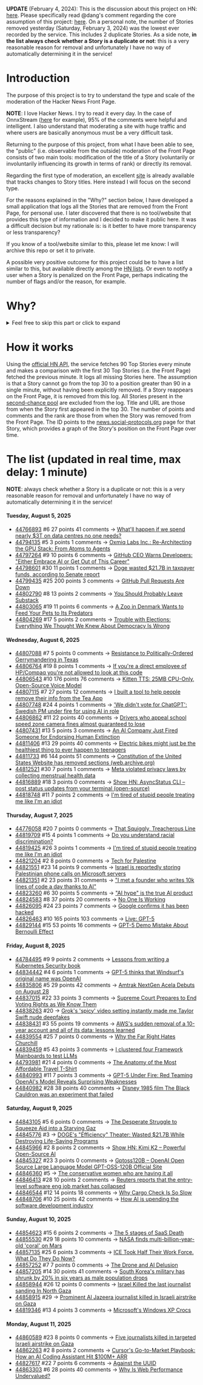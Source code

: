**UPDATE** (February 4, 2024): This is the discussion about this project on HN: [here](https://news.ycombinator.com/item?id=39230513). Please specifically read @dang's comment regarding the core assumption of this project: [here](https://news.ycombinator.com/item?id=39231537). On a personal note, the number of Stories removed yesterday (Saturday, February 3, 2024) was the lowest ever recorded by the service. This includes 2 duplicate Stories. As a side note, **in the list always check whether a Story is a duplicate or not**: this is a very reasonable reason for removal and unfortunately I have no way of automatically determining it in the service!

# Introduction

The purpose of this project is to try to understand the type and scale of the moderation of the Hacker News Front Page.

**NOTE**: I love Hacker News. I try to read it every day. In the case of OnnxStream ([here](https://news.ycombinator.com/item?id=37752632) for example), 95% of the comments were helpful and intelligent. I also understand that moderating a site with huge traffic and where users are basically anonymous must be a very difficult task.

Returning to the purpose of this project, from what I have been able to see, the "public" (i.e. observable from the outside) moderation of the Front Page consists of two main tools: modification of the title of a Story (voluntarily or involuntarily influencing its growth in terms of rank) or directly its removal.

Regarding the first type of moderation, an excellent [site](https://hackernewstitles.netlify.app/) is already available that tracks changes to Story titles. Here instead I will focus on the second type.

For the reasons explained in the "Why?" section below, I have developed a small application that logs all the Stories that are removed from the Front Page, for personal use. I later discovered that there is no tool/website that provides this type of information and I decided to make it public here. It was a difficult decision but my rationale is: is it better to have more transparency or less transparency?

If you know of a tool/website similar to this, please let me know: I will archive this repo or set it to private.

A possible very positive outcome for this project could be to have a list similar to this, but available directly among the [HN lists](https://news.ycombinator.com/lists). Or even to notify a user when a Story is penalized on the Front Page, perhaps indicating the number of flags and/or the reason, for example.

# Why?

<details>
<summary>Feel free to skip this part or click to expand</summary>

A friend of mine posted two Stories on Hacker News related to OnnxStream (31 days apart), the first related to SDXL Turbo support and the second related to TinyLlama and Mistral 7B support.

In the case of the [first](https://news.ycombinator.com/item?id=38646969), the Story was among the first on the Front Page, until its title was changed from "Stable Diffusion Turbo on a Raspberry Pi Zero 2 generates an image in 29 minutes" to "OnnxStream: Stable Diffusion XL 1.0 Base on a Raspberry Pi Zero 2". This effectively "killed" the Story. One user pointed out that the new title didn't reflect the spirit of the Story (thanks @practice9).

In the case of the [second](https://news.ycombinator.com/item?id=38991145), the Story was in third place on the Front Page, less than an hour after the submission. In this case it was simply removed from the Front Page.

Having discovered this, perplexed, I sent an email to the moderator. @dang, who was very kind and quick in his response, explained to me that the Story had been flagged by users even without being explicitly [flagged], and that he could therefore only hypothesize the causes of the flag. His hypothesis was that (some?) users might be fed up with news related to LLMs.

While I have no reason to doubt Daniel's good faith, it's hard to believe that HN users would be tired of LLM-related news.

So I decided to develop a small console application to determine the frequency of this phenomenon (actually I was also motivated by the prospect of writing some C# code, after more than 2 years of complete abstinence). I subsequently discovered that there were no tools/websites that monitored this specific phenomenon and I therefore decided to make it public here.

</details>

# How it works

Using the [official HN API](https://github.com/HackerNews/API), the service fetches 90 Top Stories every minute and makes a comparison with the first 30 Top Stories (i.e. the Front Page) fetched the previous minute. It logs all missing Stories here. The assumption is that a Story cannot go from the top 30 to a position greater than 90 in a single minute, without having been explicitly removed. If a Story reappears on the Front Page, it is removed from this log. All Stories present in the [second-chance pool](https://news.ycombinator.com/pool) are excluded from the log. Title and URL are those from when the Story first appeared in the top 30. The number of points and comments and the rank are those from when the Story was removed from the Front Page. The ID points to the [news.social-protocols.org](https://news.social-protocols.org) page for that Story, which provides a graph of the Story's position on the Front Page over time.

# The list (updated in real time, max delay: 1 minute)

**NOTE**: always check whether a Story is a duplicate or not: this is a very reasonable reason for removal and unfortunately I have no way of automatically determining it in the service!

#### **Tuesday, August 5, 2025**
<!-- HN:44766893:start -->
* [44766893](https://news.social-protocols.org/stats?id=44766893) #6 27 points 41 comments -> [What'll happen if we spend nearly $3T on data centres no one needs?](https://www.ft.com/content/7052c560-4f31-4f45-bed0-cbc84453b3ce)<!-- HN:44766893:end --><!-- HN:44794135:start -->
* [44794135](https://news.social-protocols.org/stats?id=44794135) #5 3 points 1 comments -> [Oxmiq Labs Inc.: Re-Architecting the GPU Stack: From Atoms to Agents](https://oxmiq.ai/press)<!-- HN:44794135:end --><!-- HN:44797264:start -->
* [44797264](https://news.social-protocols.org/stats?id=44797264) #9 10 points 6 comments -> [GitHub CEO Warns Developers: "Either Embrace AI or Get Out of This Career"](https://www.finalroundai.com/blog/github-ceo-thomas-dohmke-warns-developers-embrace-ai-or-quit)<!-- HN:44797264:end --><!-- HN:44798601:start -->
* [44798601](https://news.social-protocols.org/stats?id=44798601) #30 11 points 1 comments -> [Doge wasted $21.7B in taxpayer funds, according to Senate report](https://www.msnbc.com/top-stories/latest/doge-federal-employees-reductions-in-force-rif-rcna222536)<!-- HN:44798601:end --><!-- HN:44799435:start -->
* [44799435](https://news.social-protocols.org/stats?id=44799435) #25 200 points 3 comments -> [GitHub Pull Requests Are Down](https://github.com/github/site-policy/pull/582)<!-- HN:44799435:end --><!-- HN:44802790:start -->
* [44802790](https://news.social-protocols.org/stats?id=44802790) #8 13 points 2 comments -> [You Should Probably Leave Substack](https://leavesubstack.com/)<!-- HN:44802790:end --><!-- HN:44803065:start -->
* [44803065](https://news.social-protocols.org/stats?id=44803065) #19 11 points 6 comments -> [A Zoo in Denmark Wants to Feed Your Pets to Its Predators](https://www.nytimes.com/2025/08/04/science/zoos-denmark-food-pets.html)<!-- HN:44803065:end --><!-- HN:44804269:start -->
* [44804269](https://news.social-protocols.org/stats?id=44804269) #17 5 points 2 comments -> [Trouble with Elections: Everything We Thought We Knew About Democracy Is Wrong](https://democracycreative.substack.com/p/the-trouble-with-elections)<!-- HN:44804269:end -->
#### **Wednesday, August 6, 2025**
<!-- HN:44807088:start -->
* [44807088](https://news.social-protocols.org/stats?id=44807088) #7 5 points 0 comments -> [Resistance to Politically-Ordered Gerrymandering in Texas](https://riggedredistricting.com)<!-- HN:44807088:end --><!-- HN:44806764:start -->
* [44806764](https://news.social-protocols.org/stats?id=44806764) #19 8 points 1 comments -> [If you're a direct employee of HP/Compaq you're not allowed to look at this code](https://www.ukcert.org.uk/repository/exploits/NETSYS_COM%20-%20The%20Intelligent%20Hacker%27s%20Choice%20-%20http--www_netsys_com-library-alerts-2002-08-05-dxchpwd.txt)<!-- HN:44806764:end --><!-- HN:44806543:start -->
* [44806543](https://news.social-protocols.org/stats?id=44806543) #10 176 points 76 comments -> [Kitten TTS: 25MB CPU-Only, Open-Source Voice Model](https://algogist.com/kitten-tts-the-25mb-ai-voice-model-thats-about-to-change-everything-runs-on-a-potato/)<!-- HN:44806543:end --><!-- HN:44807115:start -->
* [44807115](https://news.social-protocols.org/stats?id=44807115) #7 27 points 12 comments -> [I built a tool to help people remove their info from the Tea App](https://www.suetea.com/)<!-- HN:44807115:end --><!-- HN:44807748:start -->
* [44807748](https://news.social-protocols.org/stats?id=44807748) #24 4 points 1 comments -> ['We didn't vote for ChatGPT': Swedish PM under fire for using AI in role](https://www.theguardian.com/technology/2025/aug/05/chat-gpt-swedish-pm-ulf-kristersson-under-fire-for-using-ai-in-role)<!-- HN:44807748:end --><!-- HN:44806862:start -->
* [44806862](https://news.social-protocols.org/stats?id=44806862) #11 22 points 40 comments -> [Drivers who appeal school speed zone camera fines almost guaranteed to lose](https://www.abcactionnews.com/news/state/theres-no-point-in-fighting-drivers-who-appeal-school-speed-zone-camera-fines-almost-guaranteed-to-lose)<!-- HN:44806862:end --><!-- HN:44807431:start -->
* [44807431](https://news.social-protocols.org/stats?id=44807431) #13 5 points 3 comments -> [An AI Company Just Fired Someone for Endorsing Human Extinction](https://www.realtimetechpocalypse.com/p/did-an-ai-company-just-fire-someone)<!-- HN:44807431:end --><!-- HN:44811406:start -->
* [44811406](https://news.social-protocols.org/stats?id=44811406) #13 29 points 40 comments -> [Electric bikes might just be the healthiest thing to ever happen to teenagers](https://electrek.co/2025/08/05/electric-bikes-might-just-be-the-healthiest-thing-to-ever-happen-to-teenagers/)<!-- HN:44811406:end --><!-- HN:44811733:start -->
* [44811733](https://news.social-protocols.org/stats?id=44811733) #6 144 points 51 comments -> [Constitution of the United States Website has removed sections (web.archive.org)](https://old.reddit.com/r/law/comments/1mj3ttx/constitution_of_the_united_states_website_has/)<!-- HN:44811733:end --><!-- HN:44812521:start -->
* [44812521](https://news.social-protocols.org/stats?id=44812521) #30 7 points 1 comments -> [Meta violated privacy laws by collecting menstrual health data](https://techcrunch.com/2025/08/05/jury-rules-meta-violated-california-privacy-laws-by-collecting-menstrual-health-data-from-flo/)<!-- HN:44812521:end --><!-- HN:44816889:start -->
* [44816889](https://news.social-protocols.org/stats?id=44816889) #18 3 points 0 comments -> [Show HN: AsyncStatus CLI – post status updates from your terminal (open-source)](https://github.com/AsyncStatus/asyncstatus/tree/main/apps/cli)<!-- HN:44816889:end --><!-- HN:44818748:start -->
* [44818748](https://news.social-protocols.org/stats?id=44818748) #11 7 points 2 comments -> [I'm tired of stupid people treating me like I'm an idiot](https://whatwelost.substack.com/p/im-tired-of-stupid-people-treating)<!-- HN:44818748:end -->
#### **Thursday, August 7, 2025**
<!-- HN:44776058:start -->
* [44776058](https://news.social-protocols.org/stats?id=44776058) #20 7 points 0 comments -> [That Squiggly, Treacherous Line](https://fi-le.net/squiggly/)<!-- HN:44776058:end --><!-- HN:44819709:start -->
* [44819709](https://news.social-protocols.org/stats?id=44819709) #15 4 points 1 comments -> [Do you understand racial discrimination?](https://www.racialterms.com/)<!-- HN:44819709:end --><!-- HN:44819425:start -->
* [44819425](https://news.social-protocols.org/stats?id=44819425) #26 3 points 1 comments -> [I'm tired of stupid people treating me like I'm an idiot](https://whatwelost.substack.com/p/im-tired-of-stupid-people-treating)<!-- HN:44819425:end --><!-- HN:44821204:start -->
* [44821204](https://news.social-protocols.org/stats?id=44821204) #2 8 points 0 comments -> [Tech for Palestine](https://techforpalestine.org/)<!-- HN:44821204:end --><!-- HN:44821551:start -->
* [44821551](https://news.social-protocols.org/stats?id=44821551) #23 14 points 9 comments -> [Israel is reportedly storing Palestinian phone calls on Microsoft servers](https://www.engadget.com/big-tech/israel-is-reportedly-storing-millions-of-palestinian-phone-calls-on-microsoft-servers-161127912.html)<!-- HN:44821551:end --><!-- HN:44821351:start -->
* [44821351](https://news.social-protocols.org/stats?id=44821351) #2 23 points 31 comments -> ["I met a founder who writes 10k lines of code a day thanks to AI"](https://twitter.com/paulg/status/1953289830982664236)<!-- HN:44821351:end --><!-- HN:44823260:start -->
* [44823260](https://news.social-protocols.org/stats?id=44823260) #6 30 points 5 comments -> ["AI hype" is the true AI product](https://hardresetmedia.substack.com/p/machine-learning-expert-ai-hype-is)<!-- HN:44823260:end --><!-- HN:44824583:start -->
* [44824583](https://news.social-protocols.org/stats?id=44824583) #8 37 points 20 comments -> [No One Is Working](https://www.humaninvariant.com/blog/working)<!-- HN:44824583:end --><!-- HN:44826095:start -->
* [44826095](https://news.social-protocols.org/stats?id=44826095) #24 23 points 7 comments -> [Google confirms it has been hacked](https://www.forbes.com/sites/daveywinder/2025/08/07/google-confirms-it-has-been-hacked---user-data-stolen/)<!-- HN:44826095:end --><!-- HN:44826463:start -->
* [44826463](https://news.social-protocols.org/stats?id=44826463) #10 165 points 103 comments -> [Live: GPT-5](https://www.youtube.com/watch?v=0Uu_VJeVVfo)<!-- HN:44826463:end --><!-- HN:44829144:start -->
* [44829144](https://news.social-protocols.org/stats?id=44829144) #15 53 points 16 comments -> [GPT-5 Demo Mistake About Bernoulli Effect](https://bren.blog/gpt-5-demo-mistake-about-bernoulli-effect)<!-- HN:44829144:end -->
#### **Friday, August 8, 2025**
<!-- HN:44784495:start -->
* [44784495](https://news.social-protocols.org/stats?id=44784495) #9 9 points 2 comments -> [Lessons from writing a Kubernetes Security book](https://medium.com/@raul.lapaz/learning-kubernetes-security-2cb906ad8037)<!-- HN:44784495:end --><!-- HN:44834442:start -->
* [44834442](https://news.social-protocols.org/stats?id=44834442) #4 6 points 1 comments -> [GPT-5 thinks that Windsurf's original name was OpenAI](https://chatgpt.com/share/6895a143-b770-8002-8826-823e45f04c79)<!-- HN:44834442:end --><!-- HN:44835806:start -->
* [44835806](https://news.social-protocols.org/stats?id=44835806) #5 29 points 42 comments -> [Amtrak NextGen Acela Debuts on August 28](https://media.amtrak.com/2025/08/amtrak-nextgen-acela-debuts-on-august-28/)<!-- HN:44835806:end --><!-- HN:44837015:start -->
* [44837015](https://news.social-protocols.org/stats?id=44837015) #22 33 points 3 comments -> [Supreme Court Prepares to End Voting Rights as We Know Them](https://www.motherjones.com/politics/2025/08/voting-rights-act-supreme-court-2/)<!-- HN:44837015:end --><!-- HN:44838263:start -->
* [44838263](https://news.social-protocols.org/stats?id=44838263) #20 -> [Grok's 'spicy' video setting instantly made me Taylor Swift nude deepfakes](https://www.theverge.com/report/718975/xai-grok-imagine-taylor-swifty-deepfake-nudes)<!-- HN:44838263:end --><!-- HN:44838431:start -->
* [44838431](https://news.social-protocols.org/stats?id=44838431) #3 55 points 19 comments -> [AWS's sudden removal of a 10-year account and all of its data: lessons learned](https://www.suramya.com/blog/2025/08/lessons-learnt-from-aws-deleting-a-10-year-account-and-all-that-data-without-warning/)<!-- HN:44838431:end --><!-- HN:44839554:start -->
* [44839554](https://news.social-protocols.org/stats?id=44839554) #25 7 points 0 comments -> [Why the Far Right Hates Churchill](https://www.wsj.com/politics/why-the-far-right-hates-churchill-20fdc710)<!-- HN:44839554:end --><!-- HN:44839459:start -->
* [44839459](https://news.social-protocols.org/stats?id=44839459) #5 43 points 3 comments -> [I clustered four Framework Mainboards to test LLMs](https://www.jeffgeerling.com/blog/2025/i-clustered-four-framework-mainboards-test-huge-llms)<!-- HN:44839459:end --><!-- HN:44793981:start -->
* [44793981](https://news.social-protocols.org/stats?id=44793981) #21 4 points 0 comments -> [The Anatomy of the Most Affordable Travel T-Shirt](https://www.carryology.com/travel/the-anatomy-of-the-worlds-most-affordable-travel-t-shirt/)<!-- HN:44793981:end --><!-- HN:44840993:start -->
* [44840993](https://news.social-protocols.org/stats?id=44840993) #11 7 points 3 comments -> [GPT-5 Under Fire: Red Teaming OpenAI's Model Reveals Surprising Weaknesses](https://splx.ai/blog/gpt-5-red-teaming-results)<!-- HN:44840993:end --><!-- HN:44840982:start -->
* [44840982](https://news.social-protocols.org/stats?id=44840982) #28 38 points 40 comments -> [Disney 1985 film The Black Cauldron was an experiment that failed](https://www.bbc.com/culture/article/20250807-the-radical-film-that-became-a-disaster-for-disney)<!-- HN:44840982:end -->
#### **Saturday, August 9, 2025**
<!-- HN:44843105:start -->
* [44843105](https://news.social-protocols.org/stats?id=44843105) #5 6 points 0 comments -> [The Desperate Struggle to Squeeze Aid into a Starving Gaz](https://share.google/lwSKW8yEyTcCMaDrs)<!-- HN:44843105:end --><!-- HN:44845776:start -->
* [44845776](https://news.social-protocols.org/stats?id=44845776) #3 -> [DOGE's "Efficiency" Theater: Wasted $21.7B While Destroying Life-Saving Programs](https://www.techdirt.com/2025/08/08/doges-efficiency-theater-wasted-21-7-billion-while-destroying-life-saving-programs-based-on-conspiracy-theories/)<!-- HN:44845776:end --><!-- HN:44845966:start -->
* [44845966](https://news.social-protocols.org/stats?id=44845966) #2 8 points 2 comments -> [Show HN: Kimi K2 – Powerful Open-Source AI](https://kimik2ai.app)<!-- HN:44845966:end --><!-- HN:44845327:start -->
* [44845327](https://news.social-protocols.org/stats?id=44845327) #23 3 points 0 comments -> [Gptoss120B – OpenAI Open Source Large Language Model GPT-OSS-120B Official Site](https://gptoss120b.app/)<!-- HN:44845327:end --><!-- HN:44846360:start -->
* [44846360](https://news.social-protocols.org/stats?id=44846360) #5 -> [The conservative women who are having it all](https://www.wsj.com/lifestyle/relationships/the-conservative-women-who-are-having-it-all-84077b73)<!-- HN:44846360:end --><!-- HN:44846413:start -->
* [44846413](https://news.social-protocols.org/stats?id=44846413) #28 10 points 2 comments -> [Reuters reports that the entry-level software eng job market has collapsed](https://www.reuters.com/lifestyle/bootcamp-bust-how-ai-is-upending-software-development-industry-2025-08-09/)<!-- HN:44846413:end --><!-- HN:44846544:start -->
* [44846544](https://news.social-protocols.org/stats?id=44846544) #12 14 points 18 comments -> [Why Cargo Check Is So Slow](https://eveeifyeve.pages.dev/blogs/cargo-check-slow.mdx/)<!-- HN:44846544:end --><!-- HN:44848706:start -->
* [44848706](https://news.social-protocols.org/stats?id=44848706) #10 25 points 42 comments -> [How AI is upending the software development industry](https://www.reuters.com/lifestyle/bootcamp-bust-how-ai-is-upending-software-development-industry-2025-08-09/)<!-- HN:44848706:end -->
#### **Sunday, August 10, 2025**<!-- HN:44854623:start -->
* [44854623](https://news.social-protocols.org/stats?id=44854623) #15 6 points 2 comments -> [The 5 stages of SaaS Death](https://arnon.dk/the-5-stages-of-saas-death/)<!-- HN:44854623:end --><!-- HN:44855530:start -->
* [44855530](https://news.social-protocols.org/stats?id=44855530) #29 18 points 10 comments -> [NASA finds multi-billion-year-old 'coral' on Mars](https://www.livescience.com/space/mars/nasa-finds-multi-billion-year-old-coral-on-mars)<!-- HN:44855530:end --><!-- HN:44857135:start -->
* [44857135](https://news.social-protocols.org/stats?id=44857135) #25 6 points 3 comments -> [ICE Took Half Their Work Force. What Do They Do Now?](https://www.nytimes.com/2025/07/27/us/ice-glenn-valley-foods.html)<!-- HN:44857135:end --><!-- HN:44857252:start -->
* [44857252](https://news.social-protocols.org/stats?id=44857252) #7 7 points 0 comments -> [The Drone and AI Delusion](https://secretaryrofdefenserock.substack.com/p/the-drone-and-ai-delusion)<!-- HN:44857252:end --><!-- HN:44857205:start -->
* [44857205](https://news.social-protocols.org/stats?id=44857205) #14 30 points 41 comments -> [South Korea's military has shrunk by 20% in six years as male population drops](https://www.channelnewsasia.com/east-asia/south-koreas-military-has-shrunk-20-in-six-years-male-population-drops-5287301)<!-- HN:44857205:end --><!-- HN:44858944:start -->
* [44858944](https://news.social-protocols.org/stats?id=44858944) #26 12 points 0 comments -> [Israel Killed the last journalist sanding In North Gaza](https://twitter.com/AnasAlSharif0/status/1954670507128914219)<!-- HN:44858944:end --><!-- HN:44858915:start -->
* [44858915](https://news.social-protocols.org/stats?id=44858915) #29 -> [Prominent Al Jazeera journalist killed in Israeli airstrike on Gaza](https://www.theguardian.com/world/2025/aug/10/prominent-al-jazeera-journalist-killed-in-israeli-airstrike-on-gaza)<!-- HN:44858915:end --><!-- HN:44819346:start -->
* [44819346](https://news.social-protocols.org/stats?id=44819346) #13 4 points 3 comments -> [Microsoft's Windows XP Crocs](https://www.theverge.com/microsoft/717965/microsoft-crocs-windows-xp-bliss-wallpaper-theme)<!-- HN:44819346:end -->
#### **Monday, August 11, 2025**<!-- HN:44860589:start -->
* [44860589](https://news.social-protocols.org/stats?id=44860589) #23 8 points 0 comments -> [Five journalists killed in targeted Israeli airstrike on Gaza](https://www.theguardian.com/world/2025/aug/10/prominent-al-jazeera-journalist-killed-in-israeli-airstrike-on-gaza)<!-- HN:44860589:end --><!-- HN:44862263:start -->
* [44862263](https://news.social-protocols.org/stats?id=44862263) #2 8 points 2 comments -> [Cursor's Go-to-Market Playbook: How an AI Coding Assistant Hit $100M+ ARR](https://www.getcassius.ai/blogs/cursor-go-to-market-playbook-100m-arr-ai-coding-assistant)<!-- HN:44862263:end --><!-- HN:44827617:start -->
* [44827617](https://news.social-protocols.org/stats?id=44827617) #22 7 points 6 comments -> [Against the UUID](https://github.com/firasd/alphadec/blob/main/docs/against-the-uuid.md)<!-- HN:44827617:end --><!-- HN:44863303:start -->
* [44863303](https://news.social-protocols.org/stats?id=44863303) #6 28 points 40 comments -> [Why Is Web Performance Undervalued?](https://blaines-blog.com/post-2)<!-- HN:44863303:end -->